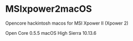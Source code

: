 # MSIxpower2macOS
Opencore hackintosh macos for MSI Xpower II (Xpower 2)

Open Core 0.5.5
macOS High Sierra 10.13.6
